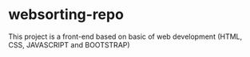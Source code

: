 # websorting-repo
This project is a front-end based on basic of web development (HTML, CSS, JAVASCRIPT and BOOTSTRAP)
